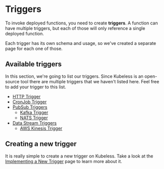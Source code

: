 # Triggers

To invoke deployed functions, you need to create **triggers**. A function can have multiple triggers, but each of those will only reference a single deployed function.

Each trigger has its own schema and usage, so we've created a separate page for each one of those.

## Available triggers

In this section, we're going to list our triggers. Since Kubeless is an open-source tool there are multiple triggers that we haven't listed here. Feel free to add your trigger to this list.

* [HTTP Trigger](/docs/http-triggers)
* [CronJob Trigger](/docs/cronjob-triggers)
* [PubSub Triggers](/docs/pubsub-functions)
  * [Kafka Trigger](/docs/pubsub-functions#kafka)
  * [NATS Trigger](/docs/pubsub-functions#nats)
* [Data Stream Triggers](/docs/streaming-functions)
  * [AWS Kinesis Trigger](/docs/streaming-functions/#aws-kinesis)
 

## Creating a new trigger

It is really simple to create a new trigger on Kubeless. Take a look at the [Implementing a New Trigger](/docs/implementing-new-trigger) page to learn more about it.
